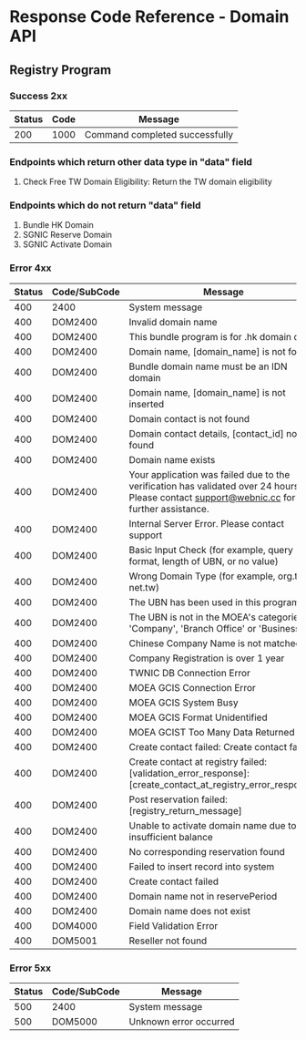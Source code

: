 # Response Code Reference - Domain API

## Registry Program
### Success 2xx 

| Status | Code | Message                        |
| ------ | ---- | ------------------------------ |
| 200    | 1000 | Command completed successfully |

### Endpoints which return other data type in "data" field 
1. Check Free TW Domain Eligibility: Return the TW domain eligibility 

### Endpoints which do not return "data" field 
1. Bundle HK Domain 
2. SGNIC Reserve Domain 
3. SGNIC Activate Domain  

### Error 4xx 
| Status | Code/SubCode | Message                                                                                                                                   |
| ------ | ------------ | ----------------------------------------------------------------------------------------------------------------------------------------- |
| 400    | 2400         | System message                                                                                                                            |
| 400    | DOM2400      | Invalid domain name                                                                                                                       |
| 400    | DOM2400      | This bundle program is for .hk domain only                                                                                                |
| 400    | DOM2400      | Domain name, [domain_name] is not found                                                                                                   |
| 400    | DOM2400      | Bundle domain name must be an IDN domain                                                                                                  |
| 400    | DOM2400      | Domain name, [domain_name] is not inserted                                                                                                |
| 400    | DOM2400      | Domain contact is not found                                                                                                               |
| 400    | DOM2400      | Domain contact details, [contact_id] not found                                                                                            |
| 400    | DOM2400      | Domain name exists                                                                                                                        |
| 400    | DOM2400      | Your application was failed due to the verification has validated over 24 hours. Please contact support@webnic.cc for further assistance. |
| 400    | DOM2400      | Internal Server Error. Please contact support                                                                                             |
| 400    | DOM2400      | Basic Input Check (for example, query format, length of UBN, or no value)                                                                 |
| 400    | DOM2400      | Wrong Domain Type (for example, org.tw or net.tw)                                                                                         |
| 400    | DOM2400      | The UBN has been used in this program                                                                                                     |
| 400    | DOM2400      | The UBN is not in the MOEA's categories of 'Company', 'Branch Office' or 'Business'                                                     |
| 400    | DOM2400      | Chinese Company Name is not matched                                                                                                       |
| 400    | DOM2400      | Company Registration is over 1 year                                                                                                       |
| 400    | DOM2400      | TWNIC DB Connection Error                                                                                                                 |
| 400    | DOM2400      | MOEA GCIS Connection Error                                                                                                                |
| 400    | DOM2400      | MOEA GCIS System Busy                                                                                                                     |
| 400    | DOM2400      | MOEA GCIS Format Unidentified                                                                                                             |
| 400    | DOM2400      | MOEA GCIST Too Many Data Returned                                                                                                         |
| 400    | DOM2400      | Create contact failed: Create contact failed                                                                                              |
| 400    | DOM2400      | Create contact at registry failed: [validation_error_response]: [create_contact_at_registry_error_response]                               |
| 400    | DOM2400      | Post reservation failed: [registry_return_message]                                                                                        |
| 400    | DOM2400      | Unable to activate domain name due to insufficient balance                                                                                |
| 400    | DOM2400      | No corresponding reservation found                                                                                                        |
| 400    | DOM2400      | Failed to insert record into system                                                                                                       |
| 400    | DOM2400      | Create contact failed                                                                                                                     |
| 400    | DOM2400      | Domain name not in reservePeriod                                                                                                          |
| 400    | DOM2400      | Domain name does not exist                                                                                                                |
| 400    | DOM4000      | Field Validation Error                                                                                                                    |
| 400    | DOM5001      | Reseller not found                                                                                                                        |






### Error 5xx 
| Status | Code/SubCode | Message                |
| ------ | ------------ | ---------------------- |
| 500    | 2400         | System message         |
| 500    | DOM5000      | Unknown error occurred |

 